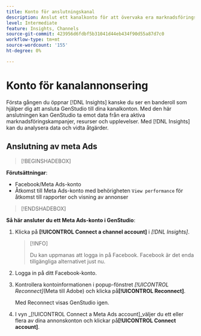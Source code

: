 ```yaml
---
title: Konto för anslutningskanal
description: Anslut ett kanalkonto för att övervaka era marknadsföringskampanjer och resursprestanda för GenStudio.
level: Intermediate
feature: Insights, Channels
source-git-commit: 423956d6fdbf5b31041d44eb434f90d55a87d7c0
workflow-type: tm+mt
source-wordcount: '155'
ht-degree: 0%

---
```



# Konto för kanalannonsering

Första gången du öppnar [!DNL Insights] kanske du ser en banderoll som hjälper dig att ansluta GenStudio till dina kanalkonton. Med den här anslutningen kan GenStudio ta emot data från era aktiva marknadsföringskampanjer, resurser och upplevelser. Med [!DNL Insights] kan du analysera data och vidta åtgärder.

<!-- May need some assurance here that their data is safe. -->

## Anslutning av meta Ads

>[!BEGINSHADEBOX]

**Förutsättningar**:

- Facebook/Meta Ads-konto
- Åtkomst till Meta Ads-konto med behörigheten `View performance` för åtkomst till rapporter och visning av annonser

>[!ENDSHADEBOX]

**Så här ansluter du ett Meta Ads-konto i GenStudio**:

1. Klicka på **[!UICONTROL Connect a channel account]** i _[!DNL Insights]_.

   >[!INFO]
   >
   >Du kan uppmanas att logga in på Facebook. Facebook är det enda tillgängliga alternativet just nu.

1. Logga in på ditt Facebook-konto.

1. Kontrollera kontoinformationen i popup-fönstret _[!UICONTROL Reconnect]_(Meta till Adobe) och klicka på&#x200B;**[!UICONTROL Reconnect]**.

   Med Reconnect visas GenStudio igen.

1. I vyn _[!UICONTROL Connect a Meta Ads account]_väljer du ett eller flera av dina annonskonton och klickar på&#x200B;**[!UICONTROL Connect account]**.

<!--
>[!INFO]
>
>You may receive an error if you previously enrolled the channel account with GenStudio.

The new user experience shows a banner to connect an account. There is not option to connect yet after you have one connection.
-->
